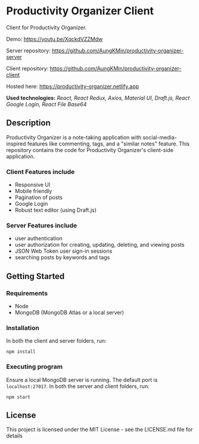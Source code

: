 # Productivity Organizer Client

Client for Productivity Organizer. 

Demo: https://youtu.be/XqckdVZZMdw

Server repository: https://github.com/AungKMin/productivity-organizer-server

Client repository: https://github.com/AungKMin/productivity-organizer-client

Hosted here: https://productivity-organizer.netlify.app

**Used technologies:** *React, React Redux, Axios, Material UI, Draft.js, React Google Login, React File Base64*

## Description

Productivity Organizer is a note-taking application with social-media-inspired features like commenting, tags, and a "similar notes" feature. This repository contains the code for Productivity Organizer's client-side application. 

### Client Features include
* Responsive UI 
* Mobile friendly
* Pagination of posts
* Google Login
* Robust text editor (using Draft.js)

### Server Features include
* user authentication
* user authorization for creating, updating, deleting, and viewing posts 
* JSON Web Token user sign-in sessions
* searching posts by keywords and tags 

## Getting Started

### Requirements

* Node
* MongoDB (MongoDB Atlas or a local server)

### Installation
In both the client and server folders, run:
```
npm install
```

### Executing program
Ensure a local MongoDB server is running. The default port is `localhost:27017`. In both the server and client folders, run: 
```
npm start
```

## License

This project is licensed under the MIT License - see the LICENSE.md file for details